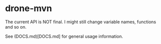 # drone-mvn

The current API is NOT final. I might still change variable names, functions and so on. 

See (DOCS.md)[DOCS.md] for general usage information.
